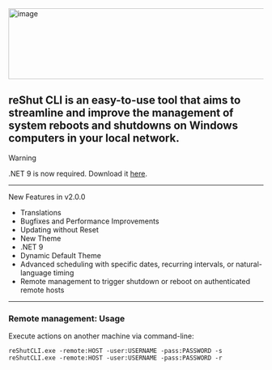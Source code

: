 
<img width="1102" height="140" alt="image" src="https://github.com/user-attachments/assets/46180d26-19d4-43b1-a3f5-fa6eea5eeecf" />


## reShut CLI is an easy-to-use tool that aims to streamline and improve the management of system reboots and shutdowns on Windows computers in your local network.

> [!WARNING]
> .NET 9 is now required. Download it [here](https://builds.dotnet.microsoft.com/dotnet/WindowsDesktop/9.0.8/windowsdesktop-runtime-9.0.8-win-x64.exe).

-----
New Features in v2.0.0
* Translations
* Bugfixes and Performance Improvements
* Updating without Reset
* New Theme
* .NET 9
* Dynamic Default Theme
* Advanced scheduling with specific dates, recurring intervals, or natural-language timing
* Remote management to trigger shutdown or reboot on authenticated remote hosts
-----

### Remote management: Usage

Execute actions on another machine via command-line:

```
reShutCLI.exe -remote:HOST -user:USERNAME -pass:PASSWORD -s
reShutCLI.exe -remote:HOST -user:USERNAME -pass:PASSWORD -r
```
